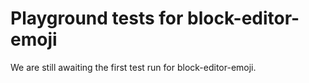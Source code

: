 # Playground tests for block-editor-emoji
We are still awaiting the first test run for block-editor-emoji.
